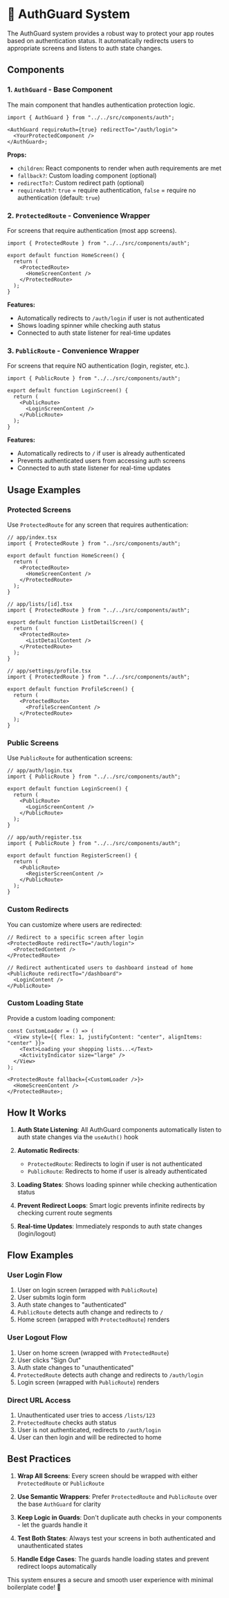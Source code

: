 # 🔐 AuthGuard System

The AuthGuard system provides a robust way to protect your app routes based on authentication status. It automatically redirects users to appropriate screens and listens to auth state changes.

## Components

### 1. `AuthGuard` - Base Component

The main component that handles authentication protection logic.

```tsx
import { AuthGuard } from "../../src/components/auth";

<AuthGuard requireAuth={true} redirectTo="/auth/login">
  <YourProtectedComponent />
</AuthGuard>;
```

**Props:**

- `children`: React components to render when auth requirements are met
- `fallback?`: Custom loading component (optional)
- `redirectTo?`: Custom redirect path (optional)
- `requireAuth?`: `true` = require authentication, `false` = require no authentication (default: `true`)

### 2. `ProtectedRoute` - Convenience Wrapper

For screens that require authentication (most app screens).

```tsx
import { ProtectedRoute } from "../../src/components/auth";

export default function HomeScreen() {
  return (
    <ProtectedRoute>
      <HomeScreenContent />
    </ProtectedRoute>
  );
}
```

**Features:**

- Automatically redirects to `/auth/login` if user is not authenticated
- Shows loading spinner while checking auth status
- Connected to auth state listener for real-time updates

### 3. `PublicRoute` - Convenience Wrapper

For screens that require NO authentication (login, register, etc.).

```tsx
import { PublicRoute } from "../../src/components/auth";

export default function LoginScreen() {
  return (
    <PublicRoute>
      <LoginScreenContent />
    </PublicRoute>
  );
}
```

**Features:**

- Automatically redirects to `/` if user is already authenticated
- Prevents authenticated users from accessing auth screens
- Connected to auth state listener for real-time updates

## Usage Examples

### Protected Screens

Use `ProtectedRoute` for any screen that requires authentication:

```tsx
// app/index.tsx
import { ProtectedRoute } from "../src/components/auth";

export default function HomeScreen() {
  return (
    <ProtectedRoute>
      <HomeScreenContent />
    </ProtectedRoute>
  );
}

// app/lists/[id].tsx
import { ProtectedRoute } from "../../src/components/auth";

export default function ListDetailScreen() {
  return (
    <ProtectedRoute>
      <ListDetailContent />
    </ProtectedRoute>
  );
}

// app/settings/profile.tsx
import { ProtectedRoute } from "../../src/components/auth";

export default function ProfileScreen() {
  return (
    <ProtectedRoute>
      <ProfileScreenContent />
    </ProtectedRoute>
  );
}
```

### Public Screens

Use `PublicRoute` for authentication screens:

```tsx
// app/auth/login.tsx
import { PublicRoute } from "../../src/components/auth";

export default function LoginScreen() {
  return (
    <PublicRoute>
      <LoginScreenContent />
    </PublicRoute>
  );
}

// app/auth/register.tsx
import { PublicRoute } from "../../src/components/auth";

export default function RegisterScreen() {
  return (
    <PublicRoute>
      <RegisterScreenContent />
    </PublicRoute>
  );
}
```

### Custom Redirects

You can customize where users are redirected:

```tsx
// Redirect to a specific screen after login
<ProtectedRoute redirectTo="/auth/login">
  <ProtectedContent />
</ProtectedRoute>

// Redirect authenticated users to dashboard instead of home
<PublicRoute redirectTo="/dashboard">
  <LoginContent />
</PublicRoute>
```

### Custom Loading State

Provide a custom loading component:

```tsx
const CustomLoader = () => (
  <View style={{ flex: 1, justifyContent: "center", alignItems: "center" }}>
    <Text>Loading your shopping lists...</Text>
    <ActivityIndicator size="large" />
  </View>
);

<ProtectedRoute fallback={<CustomLoader />}>
  <HomeScreenContent />
</ProtectedRoute>;
```

## How It Works

1. **Auth State Listening**: All AuthGuard components automatically listen to auth state changes via the `useAuth()` hook

2. **Automatic Redirects**:

   - `ProtectedRoute`: Redirects to login if user is not authenticated
   - `PublicRoute`: Redirects to home if user is already authenticated

3. **Loading States**: Shows loading spinner while checking authentication status

4. **Prevent Redirect Loops**: Smart logic prevents infinite redirects by checking current route segments

5. **Real-time Updates**: Immediately responds to auth state changes (login/logout)

## Flow Examples

### User Login Flow

1. User on login screen (wrapped with `PublicRoute`)
2. User submits login form
3. Auth state changes to "authenticated"
4. `PublicRoute` detects auth change and redirects to `/`
5. Home screen (wrapped with `ProtectedRoute`) renders

### User Logout Flow

1. User on home screen (wrapped with `ProtectedRoute`)
2. User clicks "Sign Out"
3. Auth state changes to "unauthenticated"
4. `ProtectedRoute` detects auth change and redirects to `/auth/login`
5. Login screen (wrapped with `PublicRoute`) renders

### Direct URL Access

1. Unauthenticated user tries to access `/lists/123`
2. `ProtectedRoute` checks auth status
3. User is not authenticated, redirects to `/auth/login`
4. User can then login and will be redirected to home

## Best Practices

1. **Wrap All Screens**: Every screen should be wrapped with either `ProtectedRoute` or `PublicRoute`

2. **Use Semantic Wrappers**: Prefer `ProtectedRoute` and `PublicRoute` over the base `AuthGuard` for clarity

3. **Keep Logic in Guards**: Don't duplicate auth checks in your components - let the guards handle it

4. **Test Both States**: Always test your screens in both authenticated and unauthenticated states

5. **Handle Edge Cases**: The guards handle loading states and prevent redirect loops automatically

This system ensures a secure and smooth user experience with minimal boilerplate code! 🚀
